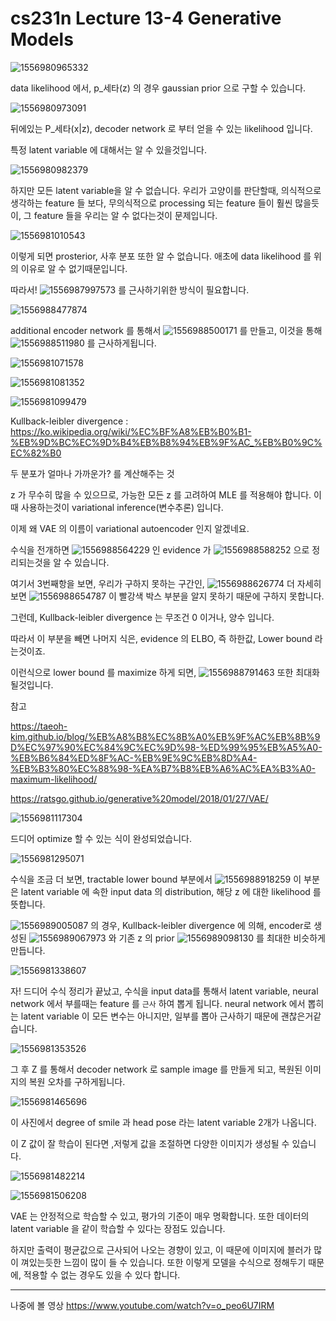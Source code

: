 # cs231n Lecture 13-4 Generative Models



![1556980965332](../images/1556980965332.png)

data likelihood 에서, p_세타(z) 의 경우 gaussian prior 으로 구할 수 있습니다.

![1556980973091](../images/1556980973091.png)

뒤에있는 P_세타(x|z), decoder network 로 부터 얻을 수 있는 likelihood 입니다.

특정 latent variable 에 대해서는 알 수 있을것입니다.

![1556980982379](../images/1556980982379.png)

하지만 모든 latent variable을 알 수 없습니다. 우리가 고양이를 판단할때, 의식적으로 생각하는 feature 들 보다, 무의식적으로 processing 되는 feature 들이 훨씬 많을듯이, 그 feature 들을 우리는 알 수 없다는것이 문제입니다.



![1556981010543](../images/1556981010543.png)

이렇게 되면 prosterior, 사후 분포 또한 알 수 없습니다. 애초에 data likelihood 를 위의 이유로 알 수 없기때문입니다.



따라서! ![1556987997573](../images/1556987997573.png) 를 근사하기위한 방식이 필요합니다. 

![1556988477874](../images/1556988477874.png)

additional encoder network 를 통해서 ![1556988500171](../images/1556988500171.png) 를 만들고, 이것을 통해 ![1556988511980](../images/1556988511980.png) 를 근사하게됩니다.

![1556981071578](../images/1556981071578.png)



![1556981081352](../images/1556981081352.png)



![1556981099479](../images/1556981099479.png)

Kullback-leibler divergence : <https://ko.wikipedia.org/wiki/%EC%BF%A8%EB%B0%B1-%EB%9D%BC%EC%9D%B4%EB%B8%94%EB%9F%AC_%EB%B0%9C%EC%82%B0>

두 분포가 얼마나 가까운가? 를 계산해주는 것



z 가 무수히 많을 수 있으므로, 가능한 모든 z 를 고려하여 MLE 를 적용해야 합니다. 이때 사용하는것이 variational inference(변수추론) 입니다.

이제 왜 VAE 의 이름이 variational autoencoder 인지 알겠네요.

수식을 전개하면 ![1556988564229](../images/1556988564229.png) 인 evidence 가 ![1556988588252](../images/1556988588252.png) 으로 정리되는것을 알 수 있습니다.

여기서 3번째항을 보면, 우리가 구하지 못하는 구간인, ![1556988626774](../images/1556988626774.png) 더 자세히 보면 ![1556988654787](../images/1556988654787.png) 이 빨강색 박스 부분을 알지 못하기 때문에 구하지 못합니다.



그런데, Kullback-leibler divergence 는 무조건 0 이거나, 양수 입니다.

따라서 이 부분을 빼면 나머지 식은, evidence 의 ELBO, 즉 하한값, Lower bound 라는것이죠.



이런식으로 lower bound 를 maximize 하게 되면, ![1556988791463](../images/1556988791463.png) 또한 최대화 될것입니다.

참고

<https://taeoh-kim.github.io/blog/%EB%A8%B8%EC%8B%A0%EB%9F%AC%EB%8B%9D%EC%97%90%EC%84%9C%EC%9D%98-%ED%99%95%EB%A5%A0-%EB%B6%84%ED%8F%AC-%EB%9E%9C%EB%8D%A4-%EB%B3%80%EC%88%98-%EA%B7%B8%EB%A6%AC%EA%B3%A0-maximum-likelihood/>

<https://ratsgo.github.io/generative%20model/2018/01/27/VAE/>

![1556981117304](../images/1556981117304.png)

드디어 optimize 할 수 있는 식이 완성되었습니다.

![1556981295071](../images/1556981295071.png)

수식을 조금 더 보면, tractable lower bound 부분에서 ![1556988918259](../images/1556988918259.png) 이 부분은 latent variable 에 속한 input data 의 distribution, 해당 z 에 대한 likelihood 를 뜻합니다.

![1556989005087](../images/1556989005087.png) 의 경우,  Kullback-leibler divergence 에 의해, encoder로 생성된 ![1556989067973](../images/1556989067973.png) 와 기존 z 의 prior ![1556989098130](../images/1556989098130.png) 를 최대한 비슷하게 만듭니다.



![1556981338607](../images/1556981338607.png)

자! 드디어 수식 정리가 끝났고, 수식을 input data를 통해서 latent variable, neural network 에서 부를때는 feature 를 `근사` 하여 뽑게 됩니다. neural network 에서 뽑히는 latent variable 이 모든 변수는 아니지만, 일부를 뽑아 근사하기 때문에 괜찮은거같습니다.





![1556981353526](../images/1556981353526.png)

그 후 Z 를 통해서 decoder network 로 sample image 를 만들게 되고, 복원된 이미지의 복원 오차를 구하게됩니다.



![1556981465696](../images/1556981465696.png)



이 사진에서 degree of smile 과 head pose 라는 latent variable 2개가 나옵니다.

이 Z 값이 잘 학습이 된다면 ,저렇게 값을 조절하면 다양한 이미지가 생성될 수 있습니다.



![1556981482214](../images/1556981482214.png)



![1556981506208](../images/1556981506208.png)

VAE 는 안정적으로 학습할 수 있고, 평가의 기준이 매우 명확합니다. 또한 데이터의 latent variable 을 같이 학습할 수 있다는 장점도 있습니다.

하지만 출력이 평균값으로 근사되어 나오는 경향이 있고, 이 때문에 이미지에 블러가 많이 껴있는듯한 느낌이 많이 들 수 있습니다. 또한 이렇게 모델을 수식으로 정해두기 때문에, 적용할 수 없는 경우도 있을 수 있다 합니다.


---
나중에 볼 영상
https://www.youtube.com/watch?v=o_peo6U7IRM
